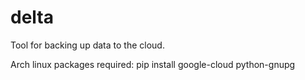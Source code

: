 # delta
Tool for backing up data to the cloud.

Arch linux packages required: pip install google-cloud python-gnupg
